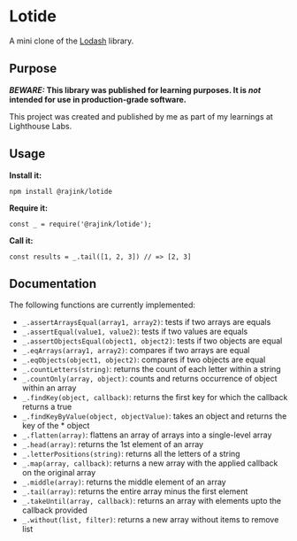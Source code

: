 # Lotide

A mini clone of the [Lodash](https://lodash.com) library.

## Purpose

**_BEWARE:_ This library was published for learning purposes. It is _not_ intended for use in production-grade software.**

This project was created and published by me as part of my learnings at Lighthouse Labs. 

## Usage

**Install it:**

`npm install @rajink/lotide`

**Require it:**

`const _ = require('@rajink/lotide');`

**Call it:**

`const results = _.tail([1, 2, 3]) // => [2, 3]`

## Documentation

The following functions are currently implemented:

* `_.assertArraysEqual(array1, array2)`: tests if two arrays are equals
* `_.assertEqual(value1, value2)`: tests if two values are equals
* `_.assertObjectsEqual(object1, object2)`: tests if two objects are equal
* `_.eqArrays(array1, array2)`: compares if two arrays are equal
* `_.eqObjects(object1, object2)`: compares if two objects are equal
* `_.countLetters(string)`: returns the count of each letter within a string
* `_.countOnly(array, object)`: counts and returns occurrence of object within an array
* `_.findKey(object, callback)`: returns the first key for which the callback returns a true
* `_.findKeyByValue(object, objectValue)`: takes an object and returns the key of the * object
* `_.flatten(array)`: flattens an array of arrays into a single-level array
* `_.head(array)`: returns the 1st element of an array
* `_.letterPositions(string)`: returns all the letters of a string
* `_.map(array, callback)`: returns a new array with the applied callback on the original array
* `_.middle(array)`: returns the middle element of an array
* `_.tail(array)`: returns the entire array minus the first element
* `_.takeUntil(array, callback)`: returns an array with elements upto the callback provided
* `_.without(list, filter)`: returns a new array without items to remove list